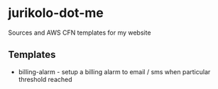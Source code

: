 # jurikolo-dot-me
Sources and AWS CFN templates for my website

## Templates
* billing-alarm - setup a billing alarm to email / sms when particular threshold reached
